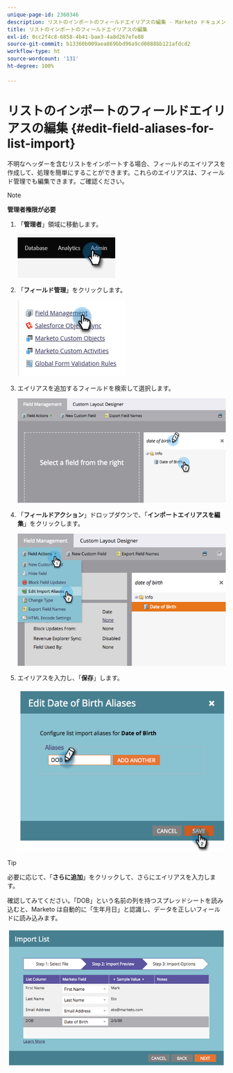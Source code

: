```yaml
---
unique-page-id: 2360346
description: リストのインポートのフィールドエイリアスの編集 - Marketo ドキュメント - 製品ドキュメント
title: リストのインポートのフィールドエイリアスの編集
exl-id: 0cc2f4c8-6858-4b41-bae3-4a8d267efe88
source-git-commit: b13360b009aea869bbd96a9cd0888bb121afdcd2
workflow-type: ht
source-wordcount: '131'
ht-degree: 100%

---
```


# リストのインポートのフィールドエイリアスの編集 {#edit-field-aliases-for-list-import}

不明なヘッダーを含むリストをインポートする場合、フィールドのエイリアスを作成して、処理を簡単にすることができます。これらのエイリアスは、フィールド管理でも編集できます。ご確認ください。

>[!NOTE]
>
>**管理者権限が必要**

1. 「**管理者**」領域に移動します。

   ![](assets/edit-field-aliases-for-list-import-1.png)

1. 「**フィールド管理**」をクリックします。

   ![](assets/edit-field-aliases-for-list-import-2.png)

1. エイリアスを追加するフィールドを検索して選択します。

   ![](assets/edit-field-aliases-for-list-import-3.png)

1. 「**フィールドアクション**」ドロップダウンで、「**インポートエイリアスを編集**」をクリックします。

   ![](assets/edit-field-aliases-for-list-import-4.png)

1. エイリアスを入力し、「**保存**」します。

   ![](assets/edit-field-aliases-for-list-import-5.png)

>[!TIP]
>
>必要に応じて、「**さらに追加**」をクリックして、さらにエイリアスを入力します。

確認してみてください。「DOB」という名前の列を持つスプレッドシートを読み込むと、Marketo は自動的に「生年月日」と認識し、データを正しいフィールドに読み込みます。

![](assets/edit-field-aliases-for-list-import-6.png)
